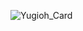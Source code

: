 ![Yugioh_Card]([[https://github.com/github.png](https://github.com/Rintaro0406/Master-Thesis/blob/main/Theory_and_Basics/README.md)https://github.com/Rintaro0406/Master-Thesis/blob/main/Theory_and_Basics/README.md](https://github.com/Rintaro0406/Master-Thesis/blob/main/Theory_and_Basics/Yugioh_Card.png)https://github.com/Rintaro0406/Master-Thesis/blob/main/Theory_and_Basics/Yugioh_Card.png)
